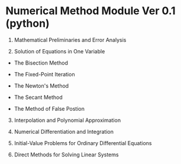 # Numerical Method Module Ver 0.1 (python)

1. Mathematical Preliminaries and Error Analysis

2. Solution of Equations in One Variable

- The Bisection Method

- The Fixed-Point Iteration

- The Newton's Method

- The Secant Method

- The Method of False Postion

3. Interpolation and Polynomial Approximation

4. Numerical Differentiation and Integration

5. Initial-Value Problems for Ordinary Differential Equations

6. Direct Methods for Solving Linear Systems
